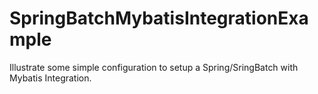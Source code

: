 # SpringBatchMybatisIntegrationExample
Illustrate some simple configuration to setup a Spring/SringBatch with Mybatis Integration.
